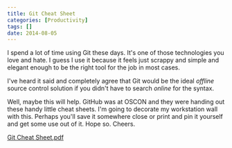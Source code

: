 ```yaml
---
title: Git Cheat Sheet
categories: [Productivity]
tags: []
date: 2014-08-05
---
```


I spend a lot of time using Git these days. It's one of those technologies you love and hate. I guess I use it because it feels just scrappy and simple and elegant enough to be the right tool for the job in most cases.


I've heard it said and completely agree that Git would be the ideal _offline_ source control solution if you didn't have to search _online_ for the syntax.

Well, maybe this will help. GitHub was at OSCON and they were handing out these handy little cheat sheets. I'm going to decorate my workstation wall with this. Perhaps you'll save it somewhere close or print and pin it yourself and get some use out of it. Hope so. Cheers.

[Git Cheat Sheet.pdf](/bcms-media/Files/Download?id=d52b71a0-24ea-4b52-80b4-a376006fed1f)